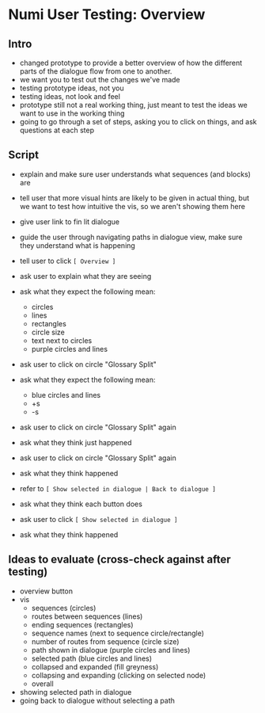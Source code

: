 Numi User Testing: Overview
===========================

Intro
-----
  - changed prototype to provide a better overview of how the different parts of the dialogue flow from one to another.
  - we want you to test out the changes we've made
  - testing prototype ideas, not you
  - testing ideas, not look and feel
  - prototype still not a real working thing, just meant to test the ideas we want to use in the working thing
  - going to go through a set of steps, asking you to click on things, and ask questions at each step

Script
------
- explain and make sure user understands what sequences (and blocks) are

- tell user that more visual hints are likely to be given in actual thing, but we want to test how intuitive the vis, so we aren't showing them here

- give user link to fin lit dialogue
- guide the user through navigating paths in dialogue view, make sure they understand what is happening
- tell user to click `[ Overview ]`
- ask user to explain what they are seeing
- ask what they expect the following mean:
  - circles
  - lines
  - rectangles
  - circle size
  - text next to circles
  - purple circles and lines
- ask user to click on circle "Glossary Split"
- ask what they expect the following mean:
  - blue circles and lines
  - +s
  - -s
- ask user to click on circle "Glossary Split" again
- ask what they think just happened
- ask user to click on circle "Glossary Split" again
- ask what they think happened
- refer to `[ Show selected in dialogue | Back to dialogue ]`
- ask what they think each button does
- ask user to click `[ Show selected in dialogue ]`
- ask what they think happened

Ideas to evaluate (cross-check against after testing)
-----------------------------------------------------
- overview button
- vis
  - sequences (circles)
  - routes between sequences (lines)
  - ending sequences (rectangles)
  - sequence names (next to sequence circle/rectangle)
  - number of routes from sequence (circle size)
  - path shown in dialogue (purple circles and lines)
  - selected path (blue circles and lines)
  - collapsed and expanded (fill greyness)
  - collapsing and expanding (clicking on selected node)
  - overall
- showing selected path in dialogue
- going back to dialogue without selecting a path
